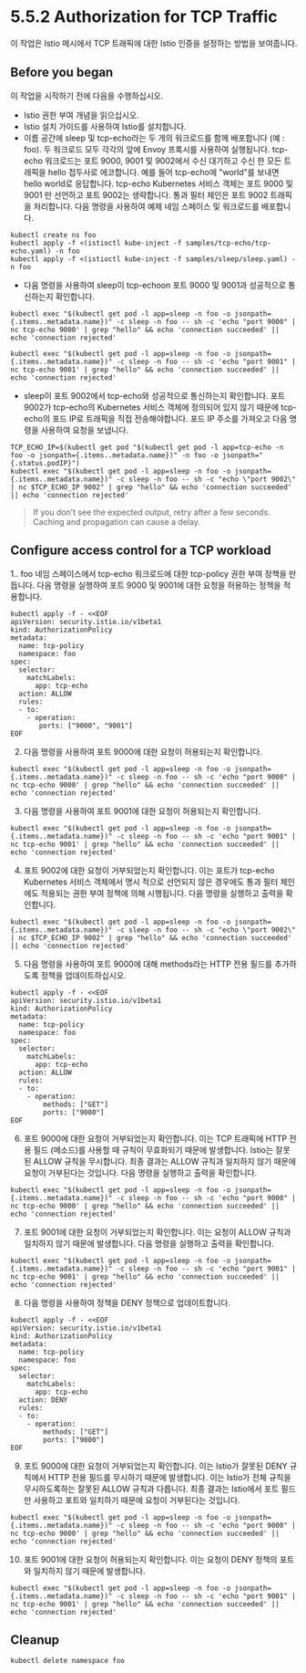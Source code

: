 # 5.5.2 Authorization for TCP Traffic

이 작업은 Istio 메시에서 TCP 트래픽에 대한 Istio 인증을 설정하는 방법을 보여줍니다.

## Before you began

이 작업을 시작하기 전에 다음을 수행하십시오.

* Istio 권한 부여 개념을 읽으십시오.
* Istio 설치 가이드를 사용하여 Istio를 설치합니다.
* 이름 공간에 sleep 및 tcp-echo라는 두 개의 워크로드를 함께 배포합니다 \(예 : foo\). 두 워크로드 모두 각각의 앞에 Envoy 프록시를 사용하여 실행됩니다. tcp-echo 워크로드는 포트 9000, 9001 및 9002에서 수신 대기하고 수신 한 모든 트래픽을 hello 접두사로 에코합니다. 예를 들어 tcp-echo에 "world"를 보내면 hello world로 응답합니다. tcp-echo Kubernetes 서비스 객체는 포트 9000 및 9001 만 선언하고 포트 9002는 생략합니다. 통과 필터 체인은 포트 9002 트래픽을 처리합니다. 다음 명령을 사용하여 예제 네임 스페이스 및 워크로드를 배포합니다.

```text
kubectl create ns foo
kubectl apply -f <(istioctl kube-inject -f samples/tcp-echo/tcp-echo.yaml) -n foo
kubectl apply -f <(istioctl kube-inject -f samples/sleep/sleep.yaml) -n foo
```

* 다음 명령을 사용하여 sleep이 tcp-echoon 포트 9000 및 9001과 성공적으로 통신하는지 확인합니다.

```text
kubectl exec "$(kubectl get pod -l app=sleep -n foo -o jsonpath={.items..metadata.name})" -c sleep -n foo -- sh -c 'echo "port 9000" | nc tcp-echo 9000' | grep "hello" && echo 'connection succeeded' || echo 'connection rejected'
```

```text
kubectl exec "$(kubectl get pod -l app=sleep -n foo -o jsonpath={.items..metadata.name})" -c sleep -n foo -- sh -c 'echo "port 9001" | nc tcp-echo 9001' | grep "hello" && echo 'connection succeeded' || echo 'connection rejected'
```

* sleep이 포트 9002에서 tcp-echo와 성공적으로 통신하는지 확인합니다. 포트 9002가 tcp-echo의 Kubernetes 서비스 객체에 정의되어 있지 않기 때문에 tcp-echo의 포드 IP로 트래픽을 직접 전송해야합니다. 포드 IP 주소를 가져오고 다음 명령을 사용하여 요청을 보냅니다.

```text
TCP_ECHO_IP=$(kubectl get pod "$(kubectl get pod -l app=tcp-echo -n foo -o jsonpath={.items..metadata.name})" -n foo -o jsonpath="{.status.podIP}")
kubectl exec "$(kubectl get pod -l app=sleep -n foo -o jsonpath={.items..metadata.name})" -c sleep -n foo -- sh -c "echo \"port 9002\" | nc $TCP_ECHO_IP 9002" | grep "hello" && echo 'connection succeeded' || echo 'connection rejected'
```

> If you don’t see the expected output, retry after a few seconds. Caching and propagation can cause a delay.

## Configure access control for a TCP workload

1.. foo 네임 스페이스에서 tcp-echo 워크로드에 대한 tcp-policy 권한 부여 정책을 만듭니다. 다음 명령을 실행하여 포트 9000 및 9001에 대한 요청을 허용하는 정책을 적용합니다.

```text
kubectl apply -f - <<EOF
apiVersion: security.istio.io/v1beta1
kind: AuthorizationPolicy
metadata:
  name: tcp-policy
  namespace: foo
spec:
  selector:
    matchLabels:
      app: tcp-echo
  action: ALLOW
  rules:
  - to:
    - operation:
       ports: ["9000", "9001"]
EOF
```

2. 다음 명령을 사용하여 포트 9000에 대한 요청이 허용되는지 확인합니다.

```text
kubectl exec "$(kubectl get pod -l app=sleep -n foo -o jsonpath={.items..metadata.name})" -c sleep -n foo -- sh -c 'echo "port 9000" | nc tcp-echo 9000' | grep "hello" && echo 'connection succeeded' || echo 'connection rejected'
```

3. 다음 명령을 사용하여 포트 9001에 대한 요청이 허용되는지 확인합니다.

```text
kubectl exec "$(kubectl get pod -l app=sleep -n foo -o jsonpath={.items..metadata.name})" -c sleep -n foo -- sh -c 'echo "port 9001" | nc tcp-echo 9001' | grep "hello" && echo 'connection succeeded' || echo 'connection rejected'
```

4. 포트 9002에 대한 요청이 거부되었는지 확인합니다. 이는 포트가 tcp-echo Kubernetes 서비스 객체에서 명시 적으로 선언되지 않은 경우에도 통과 필터 체인에도 적용되는 권한 부여 정책에 의해 시행됩니다. 다음 명령을 실행하고 출력을 확인합니다.

```text
kubectl exec "$(kubectl get pod -l app=sleep -n foo -o jsonpath={.items..metadata.name})" -c sleep -n foo -- sh -c "echo \"port 9002\" | nc $TCP_ECHO_IP 9002" | grep "hello" && echo 'connection succeeded' || echo 'connection rejected'
```

5. 다음 명령을 사용하여 포트 9000에 대해 methods라는 HTTP 전용 필드를 추가하도록 정책을 업데이트하십시오.

```text
kubectl apply -f - <<EOF
apiVersion: security.istio.io/v1beta1
kind: AuthorizationPolicy
metadata:
  name: tcp-policy
  namespace: foo
spec:
  selector:
    matchLabels:
      app: tcp-echo
  action: ALLOW
  rules:
  - to:
    - operation:
        methods: ["GET"]
        ports: ["9000"]
EOF
```

6. 포트 9000에 대한 요청이 거부되었는지 확인합니다. 이는 TCP 트래픽에 HTTP 전용 필드 \(메소드\)를 사용할 때 규칙이 무효화되기 때문에 발생합니다. Istio는 잘못된 ALLOW 규칙을 무시합니다. 최종 결과는 ALLOW 규칙과 일치하지 않기 때문에 요청이 거부된다는 것입니다. 다음 명령을 실행하고 출력을 확인합니다.

```text
kubectl exec "$(kubectl get pod -l app=sleep -n foo -o jsonpath={.items..metadata.name})" -c sleep -n foo -- sh -c 'echo "port 9000" | nc tcp-echo 9000' | grep "hello" && echo 'connection succeeded' || echo 'connection rejected'
```

7. 포트 9001에 대한 요청이 거부되었는지 확인합니다. 이는 요청이 ALLOW 규칙과 일치하지 않기 때문에 발생합니다. 다음 명령을 실행하고 출력을 확인합니다.

```text
kubectl exec "$(kubectl get pod -l app=sleep -n foo -o jsonpath={.items..metadata.name})" -c sleep -n foo -- sh -c 'echo "port 9001" | nc tcp-echo 9001' | grep "hello" && echo 'connection succeeded' || echo 'connection rejected'
```

8. 다음 명령을 사용하여 정책을 DENY 정책으로 업데이트합니다.

```text
kubectl apply -f - <<EOF
apiVersion: security.istio.io/v1beta1
kind: AuthorizationPolicy
metadata:
  name: tcp-policy
  namespace: foo
spec:
  selector:
    matchLabels:
      app: tcp-echo
  action: DENY
  rules:
  - to:
    - operation:
        methods: ["GET"]
        ports: ["9000"]
EOF
```

9. 포트 9000에 대한 요청이 거부되었는지 확인합니다. 이는 Istio가 잘못된 DENY 규칙에서 HTTP 전용 필드를 무시하기 때문에 발생합니다. 이는 Istio가 전체 규칙을 무시하도록하는 잘못된 ALLOW 규칙과 다릅니다. 최종 결과는 Istio에서 포트 필드 만 사용하고 포트와 일치하기 때문에 요청이 거부된다는 것입니다.

```text
kubectl exec "$(kubectl get pod -l app=sleep -n foo -o jsonpath={.items..metadata.name})" -c sleep -n foo -- sh -c 'echo "port 9000" | nc tcp-echo 9000' | grep "hello" && echo 'connection succeeded' || echo 'connection rejected'
```

10. 포트 9001에 대한 요청이 허용되는지 확인합니다. 이는 요청이 DENY 정책의 포트와 일치하지 않기 때문에 발생합니다.

```text
kubectl exec "$(kubectl get pod -l app=sleep -n foo -o jsonpath={.items..metadata.name})" -c sleep -n foo -- sh -c 'echo "port 9001" | nc tcp-echo 9001' | grep "hello" && echo 'connection succeeded' || echo 'connection rejected'
```

## Cleanup

```text
kubectl delete namespace foo
```

